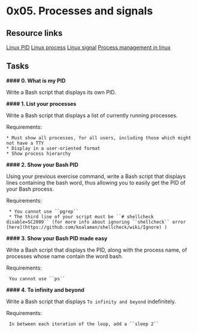 # 0x05. Processes and signals

## Resource links

[Linux PID](http://www.linfo.org/pid.html)
[Linux process](https://www.thegeekstuff.com/2012/03/linux-processes-environment/)
[Linux signal](https://www.educative.io/answers/what-are-linux-signals)
[Process management in linux](https://www.digitalocean.com/community/tutorials/process-management-in-linux)

## Tasks

 **#### 0. What is my PID**

  Write a Bash script that displays its own PID.

 **#### 1. List your processes**

  Write a Bash script that displays a list of currently running processes.

   Requirements:

    * Must show all processes, for all users, including those which might not have a TTY
    * Display in a user-oriented format
    * Show process hierarchy

 **#### 2. Show your Bash PID**

  Using your previous exercise command, write a Bash script that displays lines containing the bash word, thus allowing you to easily get the PID of your Bash process.

   Requirements:

     * You cannot use ``pgrep``
     * The third line of your script must be ``# shellcheck disable=SC2009`` (for more info about ignoring ``shellcheck`` error [here](https://github.com/koalaman/shellcheck/wiki/Ignore) )

 **#### 3. Show your Bash PID made easy**

  Write a Bash script that displays the PID, along with the process name, of processes whose name contain the word bash.

   Requirements:

     You cannot use ``ps``

 **#### 4. To infinity and beyond**

  Write a Bash script that displays ``To infinity and beyond`` indefinitely.

   Requirements:

     In between each iteration of the loop, add a ``sleep 2``


